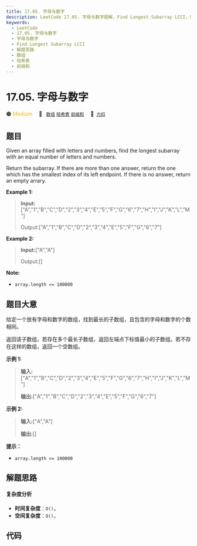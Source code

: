 ```yaml
---
title: 17.05. 字母与数字
description: LeetCode 17.05. 字母与数字题解，Find Longest Subarray LCCI，包含解题思路、复杂度分析以及完整的 JavaScript 代码实现。
keywords:
  - LeetCode
  - 17.05. 字母与数字
  - 字母与数字
  - Find Longest Subarray LCCI
  - 解题思路
  - 数组
  - 哈希表
  - 前缀和
---
```


# 17.05. 字母与数字

🟠 <font color=#ffb800>Medium</font>&emsp; 🔖&ensp; [`数组`](/tag/array.md) [`哈希表`](/tag/hash-table.md) [`前缀和`](/tag/prefix-sum.md)&emsp; 🔗&ensp;[`力扣`](https://leetcode.cn/problems/find-longest-subarray-lcci)

## 题目

Given an array filled with letters and numbers, find the longest subarray with
an equal number of letters and numbers.

Return the subarray. If there are more than one answer, return the one which
has the smallest index of its left endpoint. If there is no answer, return an
empty arrary.

**Example 1:**

> 
> 
> 
> 
> 
> **Input:**["A","1","B","C","D","2","3","4","E","5","F","G","6","7","H","I","J","K","L","M"]
> 
> 
> 
> Output:["A","1","B","C","D","2","3","4","E","5","F","G","6","7"]

**Example 2:**

> 
> 
> 
> 
> 
> **Input:**["A","A"]
> 
> 
> 
> Output:[]
> 
> 

**Note:**

  * `array.length <= 100000`


## 题目大意

给定一个放有字母和数字的数组，找到最长的子数组，且包含的字母和数字的个数相同。

返回该子数组，若存在多个最长子数组，返回左端点下标值最小的子数组。若不存在这样的数组，返回一个空数组。

**示例 1:**

> 
> 
> 
> 
> 
> **输入:**["A","1","B","C","D","2","3","4","E","5","F","G","6","7","H","I","J","K","L","M"]
> 
> 
> 
> **输出:**["A","1","B","C","D","2","3","4","E","5","F","G","6","7"]
> 
> 

**示例 2:**

> 
> 
> 
> 
> 
> **输入:**["A","A"]
> 
> 
> 
> **输出:**[]
> 
> 

**提示：**

  * `array.length <= 100000`


## 解题思路

#### 复杂度分析

- **时间复杂度**：`O()`，
- **空间复杂度**：`O()`，

## 代码

```javascript

```